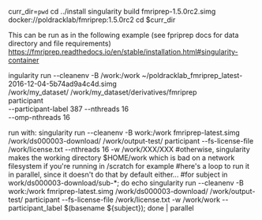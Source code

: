 curr_dir=`pwd`
cd ../install 
singularity build fmriprep-1.5.0rc2.simg docker://poldracklab/fmriprep:1.5.0rc2
cd $curr_dir

This can be run as in the following example (see fpriprep docs for data directory and file requirements)
https://fmriprep.readthedocs.io/en/stable/installation.html#singularity-container

ingularity run --cleanenv -B /work:/work ~/poldracklab_fmriprep_latest-2016-12-04-5b74ad9a4c4d.simg \
  /work/my_dataset/ /work/my_dataset/derivatives/fmriprep \
  participant \
  --participant-label 387 --nthreads 16 \
  --omp-nthreads 16

run with:
singularity run --cleanenv -B work:/work fmriprep-latest.simg /work/ds000003-download/ /work/output-test/ participant --fs-license-file /work/license.txt --nthreads 16 -w /work/XXX/XXX
#otherwise, singularity makes the working directory $HOME/work which is bad on a network filesystem if you're running in /scratch for example
#here's a loop to run it in parallel, since it doesn't do that by default either...
#for subject in work/ds000003-download/sub-*; do echo singularity run --cleanenv -B work:/work fmriprep-latest.simg /work/ds000003-download/ /work/output-test/ participant --fs-license-file /work/license.txt -w /work/work --participant_label $(basename ${subject}); done | parallel
